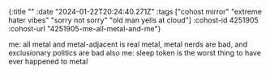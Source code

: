 {:title ""
 :date "2024-01-22T20:24:40.271Z"
 :tags ["cohost mirror" "extreme hater vibes" "sorry not sorry" "old man yells at cloud"]
 :cohost-id 4251905
 :cohost-url "4251905-me-all-metal-and-me"}

me: all metal and metal-adjacent is real metal, metal nerds are bad, and exclusionary politics are bad
also me: sleep token is the worst thing to have ever happened to metal